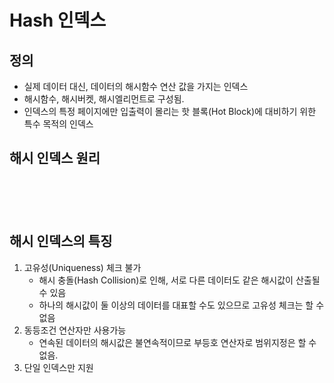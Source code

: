 # Hash 인덱스

## 정의
- 실제 데이터 대신, 데이터의 해시함수 연산 값을 가지는 인덱스
- 해시함수, 해시버켓, 해시엘리먼트로 구성됨.
- 인덱스의 특정 페이지에만 입출력이 몰리는 핫 블록(Hot Block)에 대비하기 위한 특수 목적의 인덱스

## 해시 인덱스 원리
```





```

## 해시 인덱스의 특징
1. 고유성(Uniqueness) 체크 불가
   - 해시 충돌(Hash Collision)로 인해, 서로 다른 데이터도 같은 해시값이 산출될 수 있음
   - 하나의 해시값이 둘 이상의 데이터를 대표할 수도 있으므로 고유성 체크는 할 수 없음
2. 동등조건 연산자만 사용가능
   - 연속된 데이터의 해시값은 불연속적이므로 부등호 연산자로 범위지정은 할 수 없음.
3. 단일 인덱스만 지원
